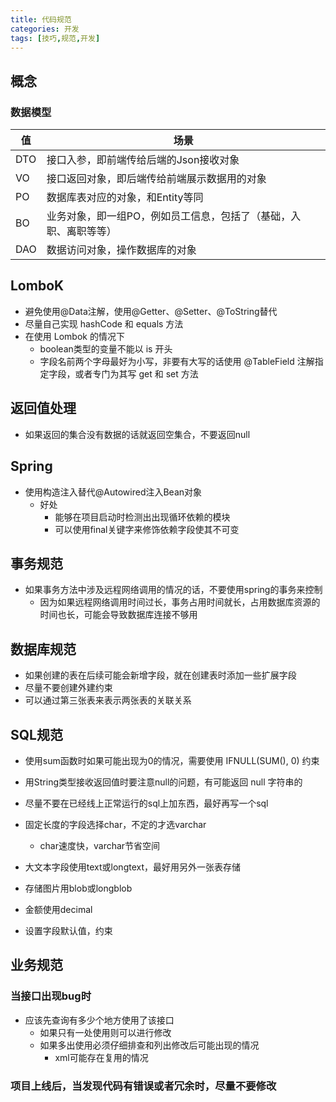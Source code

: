 ```yaml
---
title: 代码规范
categories: 开发
tags: [技巧,规范,开发]
---
```


## 概念

### 数据模型

| 值   | 场景                                                         |
| ---- | ------------------------------------------------------------ |
| DTO  | 接口入参，即前端传给后端的Json接收对象                       |
| VO   | 接口返回对象，即后端传给前端展示数据用的对象                 |
| PO   | 数据库表对应的对象，和Entity等同                             |
| BO   | 业务对象，即一组PO，例如员工信息，包括了（基础，入职、离职等等） |
| DAO  | 数据访问对象，操作数据库的对象                               |

## LomboK

- 避免使用@Data注解，使用@Getter、@Setter、@ToString替代
- 尽量自己实现 hashCode 和 equals 方法
- 在使用 Lombok 的情况下
  - boolean类型的变量不能以 is 开头
  - 字段名前两个字母最好为小写，非要有大写的话使用 @TableField 注解指定字段，或者专门为其写 get 和 set 方法

## 返回值处理

- 如果返回的集合没有数据的话就返回空集合，不要返回null

## Spring

- 使用构造注入替代@Autowired注入Bean对象
  - 好处
    - 能够在项目启动时检测出出现循环依赖的模块
    - 可以使用final关键字来修饰依赖字段使其不可变

## 事务规范

- 如果事务方法中涉及远程网络调用的情况的话，不要使用spring的事务来控制
  - 因为如果远程网络调用时间过长，事务占用时间就长，占用数据库资源的时间也长，可能会导致数据库连接不够用

## 数据库规范

- 如果创建的表在后续可能会新增字段，就在创建表时添加一些扩展字段
- 尽量不要创建外建约束
- 可以通过第三张表来表示两张表的关联关系

## SQL规范

- 使用sum函数时如果可能出现为0的情况，需要使用 IFNULL(SUM(), 0) 约束
- 用String类型接收返回值时要注意null的问题，有可能返回 null 字符串的
- 尽量不要在已经线上正常运行的sql上加东西，最好再写一个sql
- 固定长度的字段选择char，不定的才选varchar
  - char速度快，varchar节省空间

- 大文本字段使用text或longtext，最好用另外一张表存储
- 存储图片用blob或longblob
- 金额使用decimal
- 设置字段默认值，约束

## 业务规范

### 当接口出现bug时

- 应该先查询有多少个地方使用了该接口
  - 如果只有一处使用则可以进行修改
  - 如果多出使用必须仔细排查和列出修改后可能出现的情况
    - xml可能存在复用的情况

### 项目上线后，当发现代码有错误或者冗余时，尽量不要修改



